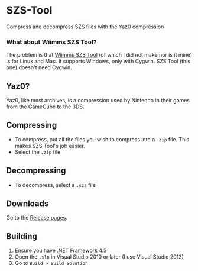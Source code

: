 # SZS-Tool
Compress and decompress SZS files with the Yaz0 compression

### What about Wiimms SZS Tool?
The problem is that [Wiimms SZS Tool](https://szs.wiimm.de/wszst/) (of which I did not make nor is it mine) is for Linux and Mac. It supports Windows, only with Cygwin. SZS Tool (this one) doesn't need Cygwin.

## Yaz0?
Yaz0, like most archives, is a compression used by Nintendo in their games from the GameCube to the 3DS.

## Compressing
- To compress, put all the files you wish to compress into a `.zip` file. This makes SZS Tool's job easier.
- Select the `.zip` file

## Decompressing
- To decompress, select a `.szs` file

## Downloads
Go to the [Release pages](https://github.com/theawesomecoder61/SZS-Tool/releases).

## Building
1. Ensure you have .NET Framework 4.5
2. Open the `.sln` in Visual Studio 2010 or later (I use Visual Studio 2012)
3. Go to `Build > Build Solution`
